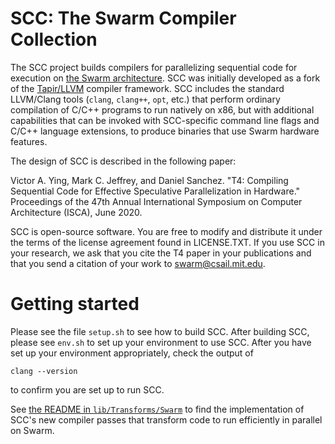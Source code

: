 SCC: The Swarm Compiler Collection
==================================

The SCC project builds compilers for parallelizing sequential code
for execution on [the Swarm architecture](http://swarm.csail.mit.edu/).
SCC was initially developed as a fork of the
[Tapir/LLVM](https://github.com/wsmoses/Tapir-LLVM) compiler framework.
SCC includes the standard LLVM/Clang tools (`clang`, `clang++`, `opt`, etc.)
that perform ordinary compilation of C/C++ programs to run natively on x86,
but with additional capabilities that can be invoked with SCC-specific command
line flags and C/C++ language extensions, to produce binaries that use Swarm
hardware features.

The design of SCC is described in the following paper:

Victor A. Ying, Mark C. Jeffrey, and Daniel Sanchez.
"T4: Compiling Sequential Code for Effective Speculative Parallelization in Hardware."
Proceedings of the 47th Annual International Symposium on Computer Architecture (ISCA), June 2020.

SCC is open-source software.  You are free to modify and distribute it
under the terms of the license agreement found in LICENSE.TXT.
If you use SCC in your research, we ask that you cite the T4 paper in your
publications and that you send a citation of your work to swarm@csail.mit.edu.

# Getting started

Please see the file `setup.sh` to see how to build SCC.  After building SCC,
please see `env.sh` to set up your environment to use SCC.  After you have set
up your environment appropriately, check the output of
```
clang --version
```
to confirm you are set up to run SCC.

See [the README in `lib/Transforms/Swarm`](lib/Transforms/Swarm/README.mdown)
to find the implementation of SCC's new compiler passes that transform code
to run efficiently in parallel on Swarm.
